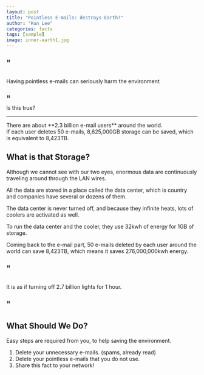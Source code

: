 ```yaml
---
layout: post
title: "Pointless E-mails: destroys Earth?"
author: "Kun Lee"
categories: facts
tags: [sample]
image: inner-earth1.jpg
---
```


<p style="font-size: 24;">"</p>Having pointless e-mails can seriously harm the environment<p style="font-size: 24; margin-bottom:0;">"</p>

<p style="margin-top: 0;">Is this true?</p>

---

<p style="margin-bottom: 0;">There are about **2.3 billion e-mail users** around the world.</p>

<p style="margin-top: 0;">If each user deletes 50 e-mails, 8,625,000GB storage can be saved, which is equivalent to 8,423TB.</p>

## What is that Storage?

<p>Although we cannot see with our two eyes, enormous data are continuously traveling around through the LAN wires.</p>

<p style="margin-bottom: 0; margin-top: 0;">All the data are stored in a place called the data center, which is country and companies have several or dozens of them.</p>

<p>The data center is never turned off, and because they infinite heats, lots of coolers are activated as well.</p>

To run the data center and the cooler, they use 32kwh of energy for 1GB of storage.

<p style="margin-bottom: 0;">Coming back to the e-mail part, 50 e-mails deleted by each user around the world can save 8,423TB, which means it saves 276,000,000kwh energy.</p>

<p style="font-size: 24;">"</p>It is as if turning off 2.7 billion lights for 1 hour.<p style="font-size: 24; margin-bottom:0;">"</p>

## What Should We Do?

Easy steps are required from you, to help saving the environment.

1. Delete your unnecessary e-mails. (spams, already read)
2. Delete your pointless e-mails that you do not use.
3. Share this fact to your network!
